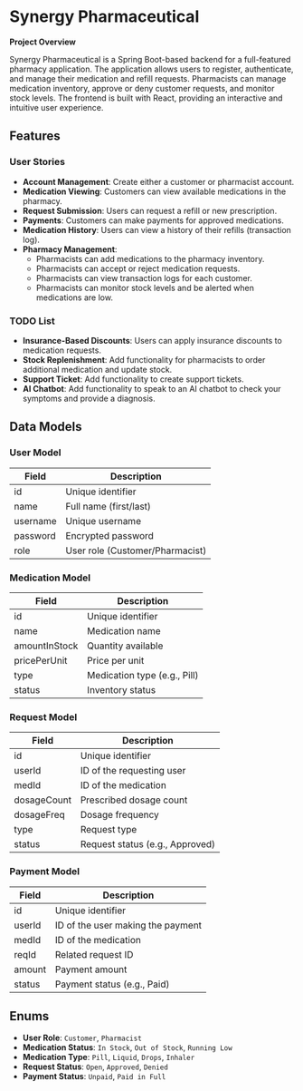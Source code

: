 # Synergy Pharmaceutical

**Project Overview**

Synergy Pharmaceutical is a Spring Boot-based backend for a full-featured pharmacy application. The application allows users to register, authenticate, and manage their medication and refill requests. Pharmacists can manage medication inventory, approve or deny customer requests, and monitor stock levels. The frontend is built with React, providing an interactive and intuitive user experience.


## Features

### User Stories
- **Account Management**: Create either a customer or pharmacist account.
- **Medication Viewing**: Customers can view available medications in the pharmacy.
- **Request Submission**: Users can request a refill or new prescription.
- **Payments**: Customers can make payments for approved medications.
- **Medication History**: Users can view a history of their refills (transaction log).
- **Pharmacy Management**:
  - Pharmacists can add medications to the pharmacy inventory.
  - Pharmacists can accept or reject medication requests.
  - Pharmacists can view transaction logs for each customer.
  - Pharmacists can monitor stock levels and be alerted when medications are low.

### TODO List
- **Insurance-Based Discounts**: Users can apply insurance discounts to medication requests.
- **Stock Replenishment**: Add functionality for pharmacists to order additional medication and update stock.
- **Support Ticket**: Add functionality to create support tickets.
- **AI Chatbot**: Add functionality to speak to an AI chatbot to check your symptoms and provide a diagnosis.

## Data Models

### User Model
| Field     | Description           |
|-----------|-----------------------|
| id        | Unique identifier     |
| name      | Full name (first/last)|
| username  | Unique username       |
| password  | Encrypted password    |
| role      | User role (Customer/Pharmacist)|

### Medication Model
| Field           | Description                    |
|-----------------|--------------------------------|
| id              | Unique identifier              |
| name            | Medication name                |
| amountInStock   | Quantity available             |
| pricePerUnit    | Price per unit                 |
| type            | Medication type (e.g., Pill)   |
| status          | Inventory status               |

### Request Model
| Field          | Description                  |
|----------------|------------------------------|
| id             | Unique identifier            |
| userId         | ID of the requesting user    |
| medId          | ID of the medication         |
| dosageCount    | Prescribed dosage count      |
| dosageFreq     | Dosage frequency             |
| type           | Request type                 |
| status         | Request status (e.g., Approved)|

### Payment Model
| Field     | Description                       |
|-----------|-----------------------------------|
| id        | Unique identifier                 |
| userId    | ID of the user making the payment |
| medId     | ID of the medication              |
| reqId     | Related request ID                |
| amount    | Payment amount                    |
| status    | Payment status (e.g., Paid)       |

## Enums

- **User Role**: `Customer`, `Pharmacist`
- **Medication Status**: `In Stock`, `Out of Stock`, `Running Low`
- **Medication Type**: `Pill`, `Liquid`, `Drops`, `Inhaler`
- **Request Status**: `Open`, `Approved`, `Denied`
- **Payment Status**: `Unpaid`, `Paid in Full`
